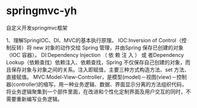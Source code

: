 # springmvc-yh
自定义开发springmvc框架

1、理解SpringIOC、DI、MVC的基本执行原理。
IOC:Inversion of Control（控制反转）将 new 对象的动作交给 Spring 管理，并由Spring 保存已创建的对象（IOC 容器）。
DI:Dependency Injection （ 依 赖 注 入 ） 或 者Dependency Lookup（依赖查找）依赖注入、依赖查找，Spring 不仅保存自己创建的对象，而且保存对象与对象之间的关系。注入即赋值，主要三种方式构造方法、set 方法、直接赋值。
MVC:Model-View-Controller，是模型(model)－视图(view)－控制器(controller)的缩写，用一种业务逻辑、数据、界面显示分离的方法组织代码，将业务逻辑聚集到一个部件里面，在改进和个性化定制界面及用户交互的同时，不需要重新编写业务逻辑。
